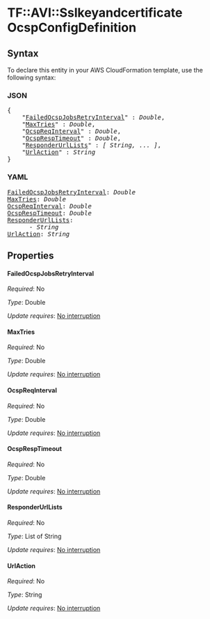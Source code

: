 # TF::AVI::Sslkeyandcertificate OcspConfigDefinition

## Syntax

To declare this entity in your AWS CloudFormation template, use the following syntax:

### JSON

<pre>
{
    "<a href="#failedocspjobsretryinterval" title="FailedOcspJobsRetryInterval">FailedOcspJobsRetryInterval</a>" : <i>Double</i>,
    "<a href="#maxtries" title="MaxTries">MaxTries</a>" : <i>Double</i>,
    "<a href="#ocspreqinterval" title="OcspReqInterval">OcspReqInterval</a>" : <i>Double</i>,
    "<a href="#ocspresptimeout" title="OcspRespTimeout">OcspRespTimeout</a>" : <i>Double</i>,
    "<a href="#responderurllists" title="ResponderUrlLists">ResponderUrlLists</a>" : <i>[ String, ... ]</i>,
    "<a href="#urlaction" title="UrlAction">UrlAction</a>" : <i>String</i>
}
</pre>

### YAML

<pre>
<a href="#failedocspjobsretryinterval" title="FailedOcspJobsRetryInterval">FailedOcspJobsRetryInterval</a>: <i>Double</i>
<a href="#maxtries" title="MaxTries">MaxTries</a>: <i>Double</i>
<a href="#ocspreqinterval" title="OcspReqInterval">OcspReqInterval</a>: <i>Double</i>
<a href="#ocspresptimeout" title="OcspRespTimeout">OcspRespTimeout</a>: <i>Double</i>
<a href="#responderurllists" title="ResponderUrlLists">ResponderUrlLists</a>: <i>
      - String</i>
<a href="#urlaction" title="UrlAction">UrlAction</a>: <i>String</i>
</pre>

## Properties

#### FailedOcspJobsRetryInterval

_Required_: No

_Type_: Double

_Update requires_: [No interruption](https://docs.aws.amazon.com/AWSCloudFormation/latest/UserGuide/using-cfn-updating-stacks-update-behaviors.html#update-no-interrupt)

#### MaxTries

_Required_: No

_Type_: Double

_Update requires_: [No interruption](https://docs.aws.amazon.com/AWSCloudFormation/latest/UserGuide/using-cfn-updating-stacks-update-behaviors.html#update-no-interrupt)

#### OcspReqInterval

_Required_: No

_Type_: Double

_Update requires_: [No interruption](https://docs.aws.amazon.com/AWSCloudFormation/latest/UserGuide/using-cfn-updating-stacks-update-behaviors.html#update-no-interrupt)

#### OcspRespTimeout

_Required_: No

_Type_: Double

_Update requires_: [No interruption](https://docs.aws.amazon.com/AWSCloudFormation/latest/UserGuide/using-cfn-updating-stacks-update-behaviors.html#update-no-interrupt)

#### ResponderUrlLists

_Required_: No

_Type_: List of String

_Update requires_: [No interruption](https://docs.aws.amazon.com/AWSCloudFormation/latest/UserGuide/using-cfn-updating-stacks-update-behaviors.html#update-no-interrupt)

#### UrlAction

_Required_: No

_Type_: String

_Update requires_: [No interruption](https://docs.aws.amazon.com/AWSCloudFormation/latest/UserGuide/using-cfn-updating-stacks-update-behaviors.html#update-no-interrupt)

